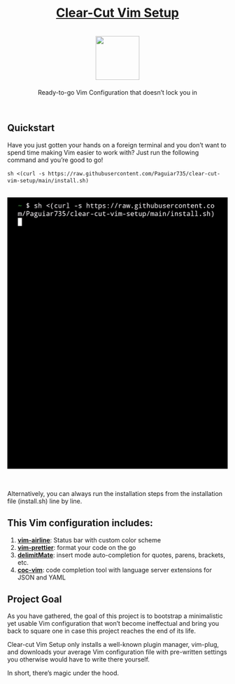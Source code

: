 <h1 align="center"><a href="https://paguiar.link/clear-cut-vim-setup">Clear-Cut Vim Setup</a></h1>

<p align="center">
    <br>
  <a href="https://pixabay.com/vectors/vim-text-editor-apps-icon-theme-27718">
    <img src="https://cdn.pixabay.com/photo/2012/04/11/11/53/vim-27718_960_720.png" width="100px" height="100px"/>
  </a>
  <br><br>
    Ready-to-go Vim Configuration that doesn’t lock you in
  <br>
</p>

<br>

## Quickstart

Have you just gotten your hands on a foreign terminal and you don’t want to spend time making Vim easier to work with? Just run the following command and you’re good to go!

```
sh <(curl -s https://raw.githubusercontent.com/Paguiar735/clear-cut-vim-setup/main/install.sh)
```

<p align="center">
  <br>
    <img src="./demo.gif"/>
  <br>
</p>

<br>

Alternatively, you can always run the installation steps from the installation file (install.sh) line by line.

## This Vim configuration includes:

1.  [**vim-airline**](https://github.com/vim-airline/vim-airline): Status bar with custom color scheme
2.  [**vim-prettier**](https://github.com/prettier/vim-prettier): format your code on the go
3.  [**delimitMate**](https://github.com/Raimondi/delimitMate): insert mode auto-completion for quotes, parens, brackets, etc.
4.  [**coc-vim**](https://github.com/neoclide/coc.nvim): code completion tool with language server extensions for JSON and YAML

## Project Goal

As you have gathered, the goal of this project is to bootstrap a minimalistic yet usable Vim configuration that won’t become ineffectual and bring you back to square one in case this project reaches the end of its life.

Clear-cut Vim Setup only installs a well-known plugin manager, vim-plug, and downloads your average Vim configuration file with pre-written settings you otherwise would have to write there yourself.

In short, there’s magic under the hood.
